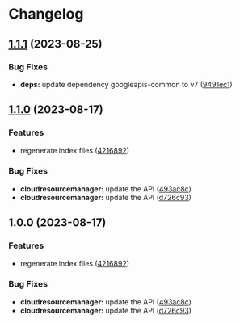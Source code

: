 # Changelog

## [1.1.1](https://github.com/googleapis/google-api-nodejs-client/compare/cloudresourcemanager-v1.1.0...cloudresourcemanager-v1.1.1) (2023-08-25)


### Bug Fixes

* **deps:** update dependency googleapis-common to v7 ([9491ec1](https://github.com/googleapis/google-api-nodejs-client/commit/9491ec1cdc3c413e7d73edcfcd59cf5c28a7c855))

## [1.1.0](https://github.com/googleapis/google-api-nodejs-client/compare/cloudresourcemanager-v1.0.0...cloudresourcemanager-v1.1.0) (2023-08-17)


### Features

* regenerate index files ([4216892](https://github.com/googleapis/google-api-nodejs-client/commit/42168925208e087c952d1fc8267847731d05ae9f))


### Bug Fixes

* **cloudresourcemanager:** update the API ([493ac8c](https://github.com/googleapis/google-api-nodejs-client/commit/493ac8ce90305e1dcb639d24765293aa6b4867c1))
* **cloudresourcemanager:** update the API ([d726c93](https://github.com/googleapis/google-api-nodejs-client/commit/d726c9376f19d6ea45bff10a1da4da0b6bd3007f))

## 1.0.0 (2023-08-17)


### Features

* regenerate index files ([4216892](https://github.com/googleapis/google-api-nodejs-client/commit/42168925208e087c952d1fc8267847731d05ae9f))


### Bug Fixes

* **cloudresourcemanager:** update the API ([493ac8c](https://github.com/googleapis/google-api-nodejs-client/commit/493ac8ce90305e1dcb639d24765293aa6b4867c1))
* **cloudresourcemanager:** update the API ([d726c93](https://github.com/googleapis/google-api-nodejs-client/commit/d726c9376f19d6ea45bff10a1da4da0b6bd3007f))
